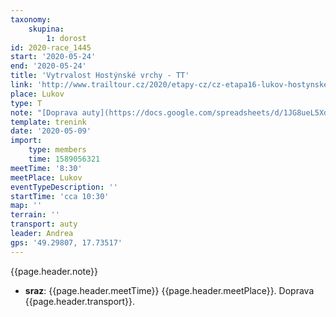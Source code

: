 ```yaml
---
taxonomy:
    skupina:
        1: dorost
id: 2020-race_1445
start: '2020-05-24'
end: '2020-05-24'
title: 'Vytrvalost Hostýnské vrchy - TT'
link: 'http://www.trailtour.cz/2020/etapy-cz/cz-etapa16-lukov-hostynske-vrchy/'
place: Lukov
type: T
note: "[Doprava auty](https://docs.google.com/spreadsheets/d/1JG8ueL5XdFuI0X66r5NN2PhsbX-9hwJgFbrp9Y9Wqjk/edit#gid=0)\r\nDoporučuju vodu s sebou do lahve nebo batuzku"
template: trenink
date: '2020-05-09'
import:
    type: members
    time: 1589056321
meetTime: '8:30'
meetPlace: Lukov
eventTypeDescription: ''
startTime: 'cca 10:30'
map: ''
terrain: ''
transport: auty
leader: Andrea
gps: '49.29807, 17.73517'
---
```

{{page.header.note}}
* **sraz**: {{page.header.meetTime}} {{page.header.meetPlace}}. Doprava {{page.header.transport}}.
